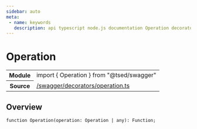 ```yaml
---
sidebar: auto
meta:
 - name: keywords
   description: api typescript node.js documentation Operation decorator
---
```

# Operation <Badge text="Decorator" type="decorator"/>
<!-- Summary -->
<section class="symbol-info"><table class="is-full-width"><tbody><tr><th>Module</th><td><div class="lang-typescript"><span class="token keyword">import</span> { Operation }&nbsp;<span class="token keyword">from</span>&nbsp;<span class="token string">"@tsed/swagger"</span></div></td></tr><tr><th>Source</th><td><a href="https://github.com/Romakita/ts-express-decorators/blob/v4.30.0/src//swagger/decorators/operation.ts#L0-L0">/swagger/decorators/operation.ts</a></td></tr></tbody></table></section>

<!-- Overview -->
## Overview


<pre><code class="typescript-lang ">function <span class="token function">Operation</span><span class="token punctuation">(</span>operation<span class="token punctuation">:</span> Operation | <span class="token keyword">any</span><span class="token punctuation">)</span><span class="token punctuation">:</span> Function<span class="token punctuation">;</span></code></pre>